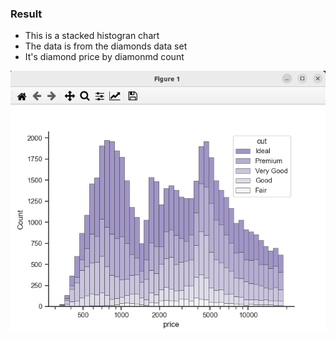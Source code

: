 ### Result
* This is a stacked histogran chart
* The data is from the diamonds data set
* It's diamond price by diamonmd count

<img src='stacked-histograns.png' />